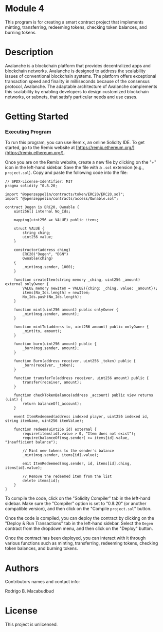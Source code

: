 # Module 4

This program is for creating a smart contract project that implements minting, transferring, redeeming tokens, checking token balances, and burning tokens.

# Description

Avalanche is a blockchain platform that provides decentralized apps and blockchain networks. Avalanche is designed to address the scalability issues of conventional blockchain systems. The platform offers exceptional transaction speed and finality in milliseconds because of the consensus protocol, Avalanche. The adaptable architecture of Avalanche complements this scalability by enabling developers to design customized blockchain networks, or subnets, that satisfy particular needs and use cases.

# Getting Started

### Executing Program

To run this program, you can use Remix, an online Solidity IDE. To get started, go to the Remix website at [https://remix.ethereum.org/](https://remix.ethereum.org/).

Once you are on the Remix website, create a new file by clicking on the "+" icon in the left-hand sidebar. Save the file with a `.sol` extension (e.g., `project.sol`). Copy and paste the following code into the file:

```solidity
// SPDX-License-Identifier: MIT
pragma solidity ^0.8.20;

import "@openzeppelin/contracts/token/ERC20/ERC20.sol";
import "@openzeppelin/contracts/access/Ownable.sol";

contract Degen is ERC20, Ownable {
    uint256[] internal No_Ids;

    mapping(uint256 => VALUE) public items;

    struct VALUE {
        string ching;
        uint256 value;
    }

    constructor(address ching)
        ERC20("Degen", "DGN")
        Ownable(ching)
    {
        _mint(msg.sender, 1000);
    }

    function createItem(string memory _ching, uint256 _amount) external onlyOwner {
        VALUE memory newItem = VALUE({ching: _ching, value: _amount});
        items[No_Ids.length] = newItem;
        No_Ids.push(No_Ids.length);
    }

    function mint(uint256 amount) public onlyOwner {
        _mint(msg.sender, amount);
    }

    function mintTo(address to, uint256 amount) public onlyOwner {
        _mint(to, amount);
    }

    function burn(uint256 amount) public {
        _burn(msg.sender, amount);
    }

    function Burn(address receiver, uint256 _token) public {
        _burn(receiver, _token);
    }

    function transferTo(address receiver, uint256 amount) public {
        transfer(receiver, amount);
    }

    function checkTokenBalance(address _account) public view returns (uint) {
        return balanceOf(_account);
    }

    event ItemRedeemed(address indexed player, uint256 indexed id, string itemName, uint256 itemValue);

    function redeem(uint256 id) external {
        require(items[id].value > 0, "Item does not exist");
        require(balanceOf(msg.sender) >= items[id].value, "Insufficient balance");

        // Mint new tokens to the sender's balance
        _mint(msg.sender, items[id].value);

        emit ItemRedeemed(msg.sender, id, items[id].ching, items[id].value);

        // Remove the redeemed item from the list
        delete items[id];
    }
}
```

To compile the code, click on the "Solidity Compiler" tab in the left-hand sidebar. Make sure the "Compiler" option is set to "0.8.20" (or another compatible version), and then click on the "Compile `project.sol`" button.

Once the code is compiled, you can deploy the contract by clicking on the "Deploy & Run Transactions" tab in the left-hand sidebar. Select the `Degen` contract from the dropdown menu, and then click on the "Deploy" button.

Once the contract has been deployed, you can interact with it through various functions such as minting, transferring, redeeming tokens, checking token balances, and burning tokens.

# Authors

Contributors names and contact info:

Rodrigo B. Macabudbud

# License

This project is unlicensed.

